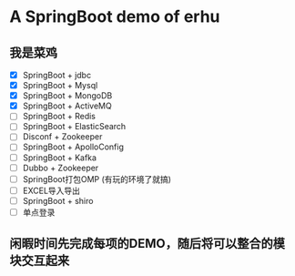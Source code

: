 # A SpringBoot demo of erhu
## 我是菜鸡
- [x] SpringBoot + jdbc
- [x] SpringBoot + Mysql
- [x] SpringBoot + MongoDB
- [x] SpringBoot + ActiveMQ
- [ ] SpringBoot + Redis
- [ ] SpringBoot + ElasticSearch
- [ ] Disconf + Zookeeper
- [ ] SpringBoot + ApolloConfig
- [ ] SpringBoot + Kafka
- [ ] Dubbo + Zookeeper
- [ ] SpringBoot打包OMP (有玩的环境了就搞)
- [ ] EXCEL导入导出
- [ ] SpringBoot + shiro 
- [ ] 单点登录

## 闲暇时间先完成每项的DEMO，随后将可以整合的模块交互起来
